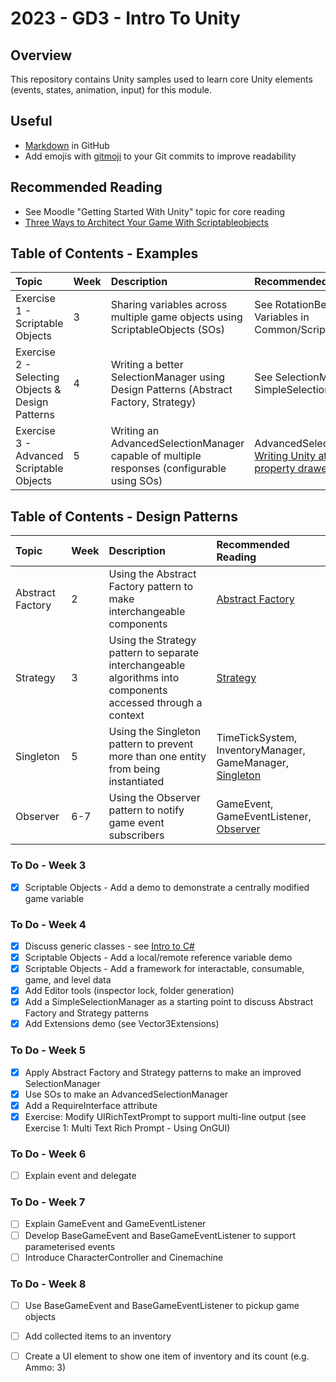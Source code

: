 # 2023 - GD3 - Intro To Unity

## Overview 
This repository contains Unity samples used to learn core Unity 
elements (events, states, animation, input) for this module.

## Useful 
- [Markdown](https://docs.github.com/en/enterprise-cloud@latest/get-started/writing-on-github/getting-started-with-writing-and-formatting-on-github/basic-writing-and-formatting-syntax) in GitHub
- Add emojis with [gitmoji](https://gitmoji.dev/) to your Git commits to improve readability

## Recommended Reading
- See Moodle "Getting Started With Unity" topic for core reading
- [Three Ways to Architect Your Game With Scriptableobjects](https://unity.com/how-to/architect-game-code-scriptable-objects)

## Table of Contents - Examples 
| Topic | Week | Description | Recommended Reading |
| :---------------- | :--------------- | :--------------- | :--------------- | 
| Exercise 1 - Scriptable Objects | 3 | Sharing variables across multiple game objects using ScriptableObjects (SOs) | See RotationBehaviour and Variables in Common/Scripts/ScriptableObjects |
| Exercise 2 - Selecting Objects  & Design Patterns | 4 | Writing a better SelectionManager using Design Patterns (Abstract Factory, Strategy) | See SelectionManager and SimpleSelectionManager |
| Exercise 3 - Advanced Scriptable Objects | 5 | Writing an AdvancedSelectionManager capable of multiple responses (configurable using SOs) | AdvancedSelectionManager, [Writing Unity attributes and property drawers](https://www.youtube.com/watch?v=r3nwTGLHygI)

## Table of Contents - Design Patterns 
| Topic | Week | Description | Recommended Reading |
| :---------------- | :--------------- | :--------------- | :--------------- | 
| Abstract Factory | 2 | Using the Abstract Factory pattern to make interchangeable components | [Abstract Factory](https://refactoring.guru/design-patterns/abstract-factory) |
| Strategy | 3 | Using the Strategy pattern to separate interchangeable algorithms into components accessed through a context | [Strategy](https://refactoring.guru/design-patterns/strategy) |
| Singleton | 5 | Using the Singleton pattern to prevent more than one entity from being instantiated | TimeTickSystem, InventoryManager, GameManager, [Singleton](https://refactoring.guru/design-patterns/singleton) | 
| Observer | 6-7 | Using the Observer pattern to notify game event subscribers | GameEvent, GameEventListener, [Observer](https://refactoring.guru/design-patterns/observer) |

### To Do - Week 3
- [x] Scriptable Objects - Add a demo to demonstrate a centrally modified game variable

### To Do - Week 4
- [x] Discuss generic classes - see [Intro to C#](https://github.com/nmcguinness/2023_GD3_IntroToCSharp.git)
- [x] Scriptable Objects - Add a local/remote reference variable demo
- [x] Scriptable Objects - Add a framework for interactable, consumable, game, and level data
- [x] Add Editor tools (inspector lock, folder generation)
- [x] Add a SimpleSelectionManager as a starting point to discuss Abstract Factory and Strategy patterns
- [x] Add Extensions demo (see Vector3Extensions)   

### To Do - Week 5
- [x] Apply Abstract Factory and Strategy patterns to make an improved SelectionManager
- [x] Use SOs to make an AdvancedSelectionManager
- [x] Add a RequireInterface attribute 
- [x] Exercise: Modify UIRichTextPrompt to support multi-line output (see Exercise 1: Multi Text Rich Prompt - Using OnGUI)

### To Do - Week 6
- [ ] Explain event and delegate

### To Do - Week 7
- [ ] Explain GameEvent and GameEventListener
- [ ] Develop BaseGameEvent<T> and BaseGameEventListener<T> to support parameterised events
- [ ] Introduce CharacterController and Cinemachine

### To Do - Week 8
- [ ] Use BaseGameEvent<T> and BaseGameEventListener<T> to pickup game objects
- [ ] Add collected items to an inventory 
- [ ] Create a UI element to show one item of inventory and its count (e.g. Ammo: 3)


